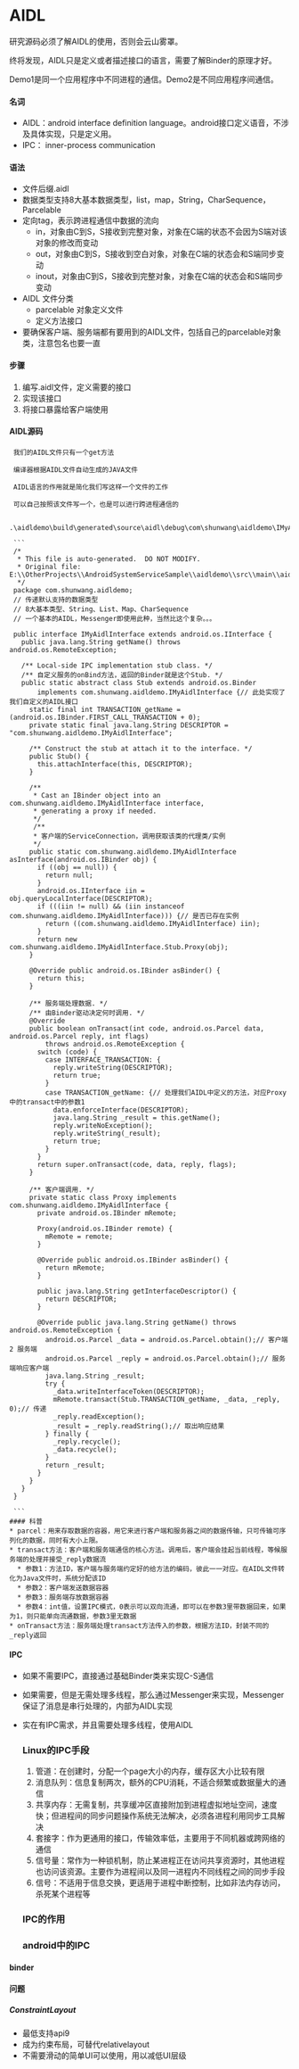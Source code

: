 # AIDL
  研究源码必须了解AIDL的使用，否则会云山雾罩。
  
  终将发现，AIDL只是定义或者描述接口的语言，需要了解Binder的原理才好。
  
  Demo1是同一个应用程序中不同进程的通信。Demo2是不同应用程序间通信。
  
#### 名词
- AIDL：android interface definition language。android接口定义语音，不涉及具体实现，只是定义用。
- IPC： inner-process communication

#### 语法
* 文件后缀.aidl
* 数据类型支持8大基本数据类型，list，map，String，CharSequence，Parcelable
* 定向tag，表示跨进程通信中数据的流向
  * in，对象由C到S，S接收到完整对象，对象在C端的状态不会因为S端对该对象的修改而变动
  * out，对象由C到S，S接收到空白对象，对象在C端的状态会和S端同步变动
  * inout，对象由C到S，S接收到完整对象，对象在C端的状态会和S端同步变动
* AIDL 文件分类
  * parcelable 对象定义文件
  * 定义方法接口
* 要确保客户端、服务端都有要用到的AIDL文件，包括自己的parcelable对象类，注意包名也要一直

#### 步骤
1. 编写.aidl文件，定义需要的接口
2. 实现该接口
3. 将接口暴露给客户端使用

#### AIDL源码
     
     我们的AIDL文件只有一个get方法
     
     编译器根据AIDL文件自动生成的JAVA文件
     
     AIDL语言的作用就是简化我们写这样一个文件的工作
     
     可以自己按照该文件写一个，也是可以进行跨进程通信的
     
     .\aidldemo\build\generated\source\aidl\debug\com\shunwang\aidldemo\IMyAidlInterface.java
      
     ```
     /*
      * This file is auto-generated.  DO NOT MODIFY.
      * Original file: E:\\OtherProjects\\AndroidSystemServiceSample\\aidldemo\\src\\main\\aidl\\com\\shunwang\\aidldemo\\IMyAidlInterface.aidl
      */
     package com.shunwang.aidldemo;
     // 传递默认支持的数据类型
     // 8大基本类型、String、List、Map、CharSequence
     // 一个基本的AIDL，Messenger即使用此种，当然比这个复杂。。。
     
     public interface IMyAidlInterface extends android.os.IInterface {
       public java.lang.String getName() throws android.os.RemoteException;
     
       /** Local-side IPC implementation stub class. */
       /** 自定义服务的onBind方法，返回的Binder就是这个Stub. */
       public static abstract class Stub extends android.os.Binder
           implements com.shunwang.aidldemo.IMyAidlInterface {// 此处实现了我们自定义的AIDL接口
         static final int TRANSACTION_getName = (android.os.IBinder.FIRST_CALL_TRANSACTION + 0);
         private static final java.lang.String DESCRIPTOR = "com.shunwang.aidldemo.IMyAidlInterface";
     
         /** Construct the stub at attach it to the interface. */
         public Stub() {
           this.attachInterface(this, DESCRIPTOR);
         }
     
         /**
          * Cast an IBinder object into an com.shunwang.aidldemo.IMyAidlInterface interface,
          * generating a proxy if needed.
          */
          /**
          * 客户端的ServiceConnection，调用获取该类的代理类/实例
          */
         public static com.shunwang.aidldemo.IMyAidlInterface asInterface(android.os.IBinder obj) {
           if ((obj == null)) {
             return null;
           }
           android.os.IInterface iin = obj.queryLocalInterface(DESCRIPTOR);
           if (((iin != null) && (iin instanceof com.shunwang.aidldemo.IMyAidlInterface))) {// 是否已存在实例
             return ((com.shunwang.aidldemo.IMyAidlInterface) iin);
           }
           return new com.shunwang.aidldemo.IMyAidlInterface.Stub.Proxy(obj);
         }
     
         @Override public android.os.IBinder asBinder() {
           return this;
         }
     
         /** 服务端处理数据. */
         /** 由Binder驱动决定何时调用. */
         @Override
         public boolean onTransact(int code, android.os.Parcel data, android.os.Parcel reply, int flags)
             throws android.os.RemoteException {
           switch (code) {
             case INTERFACE_TRANSACTION: {
               reply.writeString(DESCRIPTOR);
               return true;
             }
             case TRANSACTION_getName: {// 处理我们AIDL中定义的方法，对应Proxy中的transact中的参数1
               data.enforceInterface(DESCRIPTOR);
               java.lang.String _result = this.getName();
               reply.writeNoException();
               reply.writeString(_result);
               return true;
             }
           }
           return super.onTransact(code, data, reply, flags);
         }
     
         /** 客户端调用. */
         private static class Proxy implements com.shunwang.aidldemo.IMyAidlInterface {
           private android.os.IBinder mRemote;
     
           Proxy(android.os.IBinder remote) {
             mRemote = remote;
           }
     
           @Override public android.os.IBinder asBinder() {
             return mRemote;
           }
     
           public java.lang.String getInterfaceDescriptor() {
             return DESCRIPTOR;
           }
     
           @Override public java.lang.String getName() throws android.os.RemoteException {
             android.os.Parcel _data = android.os.Parcel.obtain();// 客户端 2 服务端
             android.os.Parcel _reply = android.os.Parcel.obtain();// 服务端响应客户端
             java.lang.String _result;
             try {
               _data.writeInterfaceToken(DESCRIPTOR);
               mRemote.transact(Stub.TRANSACTION_getName, _data, _reply, 0);// 传递
               _reply.readException();
               _result = _reply.readString();// 取出响应结果
             } finally {
               _reply.recycle();
               _data.recycle();
             }
             return _result;
           }
         }
       }
     }
     
     ```
    #### 科普
    * parcel：用来存取数据的容器，用它来进行客户端和服务器之间的数据传输，只可传输可序列化的数据，同时有大小上限。
    * transact方法：客户端和服务端通信的核心方法。调用后，客户端会挂起当前线程，等候服务端的处理并接受_reply数据流
      * 参数1：方法ID，客户端与服务端约定好的给方法的编码，彼此一一对应。在AIDL文件转化为Java文件时，系统分配该ID
      * 参数2：客户端发送数据容器
      * 参数3：服务端存放数据容器
      * 参数4：int值，设置IPC模式，0表示可以双向流通，即可以在参数3里带数据回来，如果为1，则只能单向流通数据，参数3里无数据
    * onTransact方法：服务端处理transact方法传入的参数，根据方法ID，封装不同的_reply返回
     
#### IPC
* 如果不需要IPC，直接通过基础Binder类来实现C-S通信
* 如果需要，但是无需处理多线程，那么通过Messenger来实现，Messenger保证了消息是串行处理的，内部为AIDL实现
* 实在有IPC需求，并且需要处理多线程，使用AIDL

  ### Linux的IPC手段
  1. 管道：在创建时，分配一个page大小的内存，缓存区大小比较有限
  2. 消息队列：信息复制两次，额外的CPU消耗，不适合频繁或数据量大的通信
  3. 共享内存：无需复制，共享缓冲区直接附加到进程虚拟地址空间，速度快；但进程间的同步问题操作系统无法解决，必须各进程利用同步工具解决
  4. 套接字：作为更通用的接口，传输效率低，主要用于不同机器或跨网络的通信
  5. 信号量：常作为一种锁机制，防止某进程正在访问共享资源时，其他进程也访问该资源。主要作为进程间以及同一进程内不同线程之间的同步手段
  6. 信号：不适用于信息交换，更适用于进程中断控制，比如非法内存访问，杀死某个进程等
  
  ### IPC的作用
  ### android中的IPC
 
#### binder

#### 问题
##### ConstraintLayout 
* 最低支持api9
* 成为约束布局，可替代relativelayout
* 不需要滑动的简单UI可以使用，用以减低UI层级